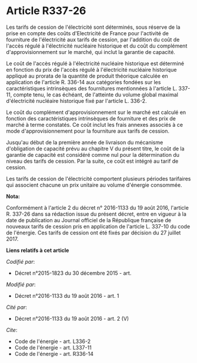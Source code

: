 # Article R337-26

Les tarifs de cession de l'électricité sont déterminés, sous réserve de la prise en compte des coûts d'Electricité de France
pour l'activité de fourniture de l'électricité aux tarifs de cession, par l'addition du coût de l'accès régulé à
l'électricité nucléaire historique et du coût du complément d'approvisionnement sur le marché, qui inclut la garantie de
capacité. 

Le coût de l'accès régulé à l'électricité nucléaire historique est déterminé en fonction du prix de l'accès régulé à
l'électricité nucléaire historique appliqué au prorata de la quantité de produit théorique calculée en application de
l'article R. 336-14 aux catégories fondées sur les caractéristiques intrinsèques des fournitures mentionnées à l'article L.
337-11, compte tenu, le cas échéant, de l'atteinte du volume global maximal d'électricité nucléaire historique fixé par
l'article L. 336-2. 

Le coût du complément d'approvisionnement sur le marché est calculé en fonction des caractéristiques intrinsèques de
fourniture et des prix de marché à terme constatés. Ce coût inclut les frais annexes associés à ce mode d'approvisionnement
pour la fourniture aux tarifs de cession. 

Jusqu'au début de la première année de livraison du mécanisme d'obligation de capacité prévu au chapitre V du présent titre,
le coût de la garantie de capacité est considéré comme nul pour la détermination du niveau des tarifs de cession. Par la
suite, ce coût est intégré au tarif de cession. 

Les tarifs de cession de l'électricité comportent plusieurs périodes tarifaires qui associent chacune un prix unitaire au
volume d'énergie consommée.

**Nota:**

Conformément à l'article 2 du décret n° 2016-1133 du 19 août 2016, l'article R. 337-26 dans sa rédaction issue du présent
décret, entre en vigueur à la date de publication au Journal officiel de la République française de nouveaux tarifs de
cession pris en application de l'article L. 337-10 du code de l'énergie. Ces tarifs de cession ont été fixés par décision du
27 juillet 2017.

**Liens relatifs à cet article**

_Codifié par_:

  - Décret n°2015-1823 du 30 décembre 2015 - art.

_Modifié par_:

  - Décret n°2016-1133 du 19 août 2016 - art. 1

_Cité par_:

  - Décret n°2016-1133 du 19 août 2016 - art. 2 (V)

_Cite_:

  - Code de l'énergie - art. L336-2
  - Code de l'énergie - art. L337-11
  - Code de l'énergie - art. R336-14
